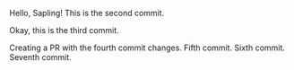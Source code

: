 Hello, Sapling!
This is the second commit.

Okay, this is the third commit.

Creating a PR with the fourth commit changes.
Fifth commit.
Sixth commit.
Seventh commit.
